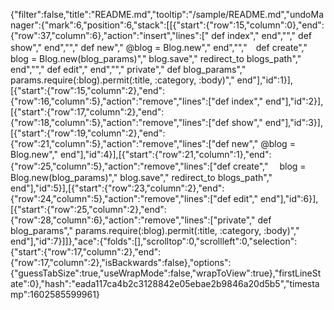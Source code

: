 {"filter":false,"title":"README.md","tooltip":"/sample/README.md","undoManager":{"mark":6,"position":6,"stack":[[{"start":{"row":15,"column":0},"end":{"row":37,"column":6},"action":"insert","lines":["  def index","  end","","  def show","  end","","  def new","    @blog = Blog.new","  end","","　def create","　  blog = Blog.new(blog_params)","    blog.save","    redirect_to blogs_path","  end","","  def edit","  end","","  private","   def blog_params","     params.require(:blog).permit(:title, :category, :body)","   end"],"id":1}],[{"start":{"row":15,"column":2},"end":{"row":16,"column":5},"action":"remove","lines":["def index","  end"],"id":2}],[{"start":{"row":17,"column":2},"end":{"row":18,"column":5},"action":"remove","lines":["def show","  end"],"id":3}],[{"start":{"row":19,"column":2},"end":{"row":21,"column":5},"action":"remove","lines":["def new","    @blog = Blog.new","  end"],"id":4}],[{"start":{"row":21,"column":1},"end":{"row":25,"column":5},"action":"remove","lines":["def create","　  blog = Blog.new(blog_params)","    blog.save","    redirect_to blogs_path","  end"],"id":5}],[{"start":{"row":23,"column":2},"end":{"row":24,"column":5},"action":"remove","lines":["def edit","  end"],"id":6}],[{"start":{"row":25,"column":2},"end":{"row":28,"column":6},"action":"remove","lines":["private","   def blog_params","     params.require(:blog).permit(:title, :category, :body)","   end"],"id":7}]]},"ace":{"folds":[],"scrolltop":0,"scrollleft":0,"selection":{"start":{"row":17,"column":2},"end":{"row":17,"column":2},"isBackwards":false},"options":{"guessTabSize":true,"useWrapMode":false,"wrapToView":true},"firstLineState":0},"hash":"eada117ca4b2c3128842e05ebae2b9846a20d5b5","timestamp":1602585599961}